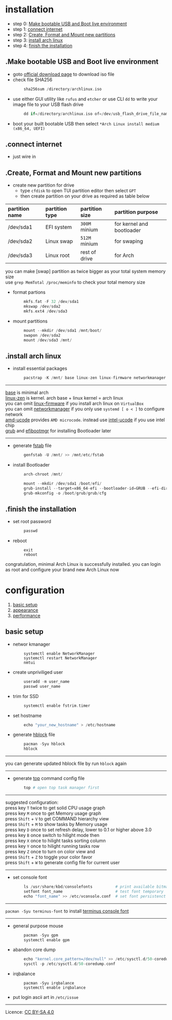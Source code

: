 # installation
- step 0: [Make bootable USB and Boot live environment](#Make-bootable-USB-and-Boot-live-environment "goto Make-bootable-USB-and-Boot-live-environment")
- step 1: [connect internet](#connect-internet "goto connect-internet")
- step 2: [Create, Format and Mount new partitions](#Create-Format-and-Mount-new-partitions "goto Create-Format-and-Mount-new-partitions")
- step 3: [install arch linux](#install-arch-linux "goto install-arch-linux")
- step 4: [finish the installation](#finish-the-installation "goto finish-the-installation")
## .Make bootable USB and Boot live environment
- goto [official download page](https://archlinux.org/download/) to download iso file
- check file SHA256
```c
        sha256sum /directory/archlinux.iso
```
- use either GUI utility like `rufus` and `etcher` or use CLI `dd` to write your image file to your USB flash drive
```c
        dd if=/directory/archlinux.iso of=/dev/usb_flash_drive_file_name status=progress
```
- boot your built bootable USB then select `*Arch Linux install medium (x86_64, UEFI)`
## .connect internet
- just wire in
## .Create, Format and Mount new partitions
- create new partition for drive
    - type `cfdisk` to open TUI partition editor then select `GPT`
    - then create partition on your drive as required as table below

partition name | partition type | partition size | partition purpose
:------------- | :------------- | :------------- | :----------------
/dev/sda1      | EFI system     | `300M` minium  | for kernel and bootloader
/dev/sda2      | Linux swap     | `512M` minium  | for swaping
/dev/sda3      | Linux root     | rest of drive  | for Arch

you can make [swap] partition as twice bigger as your total system memory size\
use `grep MemTotal /proc/meminfo` to check your total memory size

- format partions
```c
        mkfs.fat -F 32 /dev/sda1
        mkswap /dev/sda2
        mkfs.ext4 /dev/sda3
```
- mount partitions
```c
        mount --mkdir /dev/sda1 /mnt/boot/
        swapon /dev/sda2
        mount /dev/sda3 /mnt/
```
## .install arch linux
- install essential packages
```c
        pacstrap -K /mnt/ base linux-zen linux-firmware networkmanager amd-ucode grub efibootmgr
```
- - - -
[base](https://archlinux.org/packages/core/any/base/) is minimal arch\
[linux-zen](https://archlinux.org/packages/extra/x86_64/linux-zen/) is kernel. arch base + linux kernel = arch linux\
you can omit [linux-firmware](https://archlinux.org/packages/core/any/linux-firmware/) if you install arch linux on `VirtualBox`\
you can omit [networkmanager](https://archlinux.org/packages/extra/x86_64/networkmanager/) if you only use `systemd [ o < ]` to configure network\
[amd-ucode](https://archlinux.org/packages/core/any/amd-ucode/) provides `AMD microcode`. instead use [intel-ucode](https://archlinux.org/packages/extra/any/intel-ucode/) if you use intel chip\
[grub](https://archlinux.org/packages/core/x86_64/grub/) and [efibootmgr](https://archlinux.org/packages/core/x86_64/efibootmgr/) for installing Bootloader later
- - - -
- generate [fstab](https://wiki.archlinux.org/title/fstab) file
```c
        genfstab -U /mnt/ >> /mnt/etc/fstab
```
- install Bootloader
```c
        arch-chroot /mnt/
```
```c
        mount --mkdir /dev/sda1 /boot/efi/
        grub-install --target=x86_64-efi --bootloader-id=GRUB --efi-directory=/boot/efi/
        grub-mkconfig -o /boot/grub/grub/cfg
```
## .finish the installation
- set root password
```c
        passwd
```
- reboot
```
        exit
        reboot
```
congratulation, minimal Arch Linux is successfully installed. you can login as root and configure your brand new Arch Linux now
# configuration
1. [basic setup](#basic-setup "goto basic-setup")
2. [appearance](#apperance "goto appearance")
3. [performance](#performance "goto performance")

## basic setup
- networ kmanager
```
        systemctl enable NetworkManager
        systemctl restart NetworkManager
        nmtui
```
- create unpriviliged user
```c
        useradd -m user_name
        passwd user_name
```
- trim for SSD
```c
        systemctl enable fstrim.timer
```
- set hostname
```c
        echo "your_new_hostname" > /etc/hostname
```
- generate [hblock](https://github.com/hectorm/hblock) file
```c
        pacman -Syu hblock
        hblock
```
- - - -
you can generate updated hblock file by run `hblock` again
- - - -
- generate [top](https://en.wikipedia.org/wiki/Top_(software)) command config file
```py
        top # open top task manager first
```
- - - -
suggested configuration:\
press key `T` twice to get solid CPU usage graph\
press key `M` once to get Memory usage graph\
press `Shift` + `V` to get COMMAND hierarchy view\
press `Shift` + `M` to show tasks by Memory usage\
press key `D` once to set refresh delay, lower to 0.1 or higher above 3.0\
press key `B` once switch to hilight mode then\
press key `X` once to hilight tasks sorting column\
press key `Y` once to hilight running tasks row\
press key `Z` once to turn on color view and\
press `Shift` + `Z` to toggle your color favor\
press `Shift` + `W` to generate config file for current user
- - - -
- set console font
```py
        ls /usr/share/kbd/consolefonts          # print available bitmap font files
        setfont font_name                       # test font temporary
        echo "font_name" >> /etc/vconsole.conf  # set font persistenct
```
- - - -
`pacman -Syu terminus-font` to install [terminus console font](https://terminus-font.sourceforge.net/)
- - - -
- general purpose mouse
```c
        pacman -Syu gpm
        systemctl enable gpm
```
- abandon core dump
```c
        echo "kernel.core_pattern=/dev/null" >> /etc/sysctl.d/50-coredump.conf
        sysctl -p /etc/sysctl.d/50-coredump.conf
```
- irqbalance
```
        pacman -Syu irqbalance
        systemctl enable irqbalance
```
- put login ascii art in `/etc/issue`
- - - -
Licence: [CC BY-SA 4.0](https://creativecommons.org/licenses/by-sa/4.0/)
